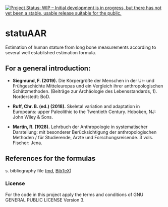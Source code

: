 [![Project Status: WIP – Initial development is in progress, but there has not yet been a stable, usable release suitable for the public.](https://www.repostatus.org/badges/latest/wip.svg)](https://www.repostatus.org/#wip)

# statuAAR

Estimation of human stature from long bone measurements according to several well established estimation formula.

## For a general introduction:

- **Siegmund, F. (2019).** Die Körpergröße der Menschen in der Ur- und Frühgeschichte Mitteleuropas und ein Vergleich ihrer anthropologischen Schätzmethoden. (Beiträge zur Archäologie des Lebensstandards, 1). Norderstedt: BoD.

- **Ruff, Chr. B. (ed.) (2018).** Skeletal variation and adaptation in Europeans: upper Paleolithic to the Twentieth Century. Hoboken, NJ: John Wiley & Sons.

- **Martin, R. (1928).** Lehrbuch der Anthropologie in systematischer Darstellung: mit besonderer Berücksichtigung der anthropologischen Methoden / für Studierende, Ärzte und Forschungsreisende. 3 vols. Fischer: Jena.

## References for the formulas

s. bibliography file ([md](./inst/REFERENCES.md), [BibTeX](./inst/REFERENCES.bib))

### License

For the code in this project apply the terms and conditions of GNU GENERAL PUBLIC LICENSE Version 3.

